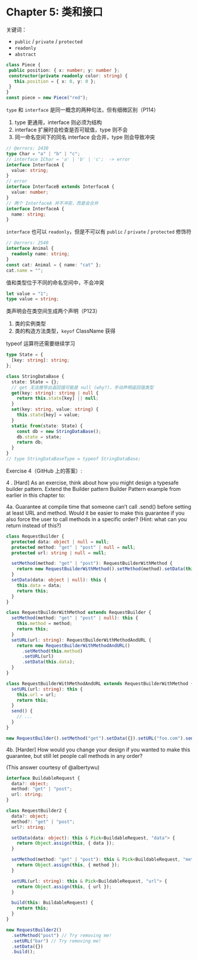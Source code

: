 # Chapter 5: 类和接口

关键词：

- `public` / `private` / `protected`
- `readonly`
- `abstract`

 ``` ts twoslash
class Piece {
  public position: { x: number; y: number };
  constructor(private readonly color: string) {
    this.position = { x: 0, y: 0 };
  }
}
const piece = new Piece("red");
```

`type` 和 `interface` 是同一概念的两种句法，但有细微区别（P114）

1. type 更通用，interface 则必须为结构
2. interface 扩展时会检查是否可赋值，type 则不会
3. 同一命名空间下的同名 interface 会合并，type 则会导致冲突

```ts twoslash
// @errors: 2430
type Char = "a" | "b" | "c";
// interface IChar = 'a' | 'b' | 'c';  -> error
interface InterfaceA {
  value: string;
}
// error
interface InterfaceB extends InterfaceA {
  value: number;
}
// 两个 InterfaceA 并不冲突，而是会合并
interface InterfaceA {
  name: string;
}
```

`interface` 也可以 `readonly`，但是不可以有 `public` / `private` / `protected` 修饰符

```ts twoslash
// @errors: 2540
interface Animal {
  readonly name: string;
}
const cat: Animal = { name: "cat" };
cat.name = "";
```

值和类型位于不同的命名空间中，不会冲突

```ts twoslash
let value = "1";
type value = string;
```

类声明会在类空间生成两个声明（P123）

1. 类的实例类型
2. 类的构造方法类型，`keyof` ClassName 获得

typeof 运算符还需要继续学习

```ts twoslash
type State = {
  [key: string]: string;
};

class StringDataBase {
  state: State = {};
  // get 无法推导出返回值可能是 null (why?)，手动声明返回值类型
  get(key: string): string | null {
    return this.state[key] || null;
  }
  set(key: string, value: string) {
    this.state[key] = value;
  }
  static from(state: State) {
    const db = new StringDataBase();
    db.state = state;
    return db;
  }
}
// type StringDataBaseType = typeof StringDataBase;
```

Exercise 4（GitHub 上的答案）:

4 . \[Hard\] As an exercise, think about how you might design a typesafe builder pattern.
Extend the Builder pattern Builder Pattern example from earlier in this chapter to:

4a. Guarantee at compile time that someone can’t call .send() before setting at least URL
and method. Would it be easier to make this guarantee if you also force the user to call
methods in a specific order? (Hint: what can you return instead of this?)

```ts twoslash
class RequestBuilder {
  protected data: object | null = null;
  protected method: "get" | "post" | null = null;
  protected url: string | null = null;

  setMethod(method: "get" | "post"): RequestBuilderWithMethod {
    return new RequestBuilderWithMethod().setMethod(method).setData(this.data);
  }
  setData(data: object | null): this {
    this.data = data;
    return this;
  }
}

class RequestBuilderWithMethod extends RequestBuilder {
  setMethod(method: "get" | "post" | null): this {
    this.method = method;
    return this;
  }
  setURL(url: string): RequestBuilderWithMethodAndURL {
    return new RequestBuilderWithMethodAndURL()
      .setMethod(this.method)
      .setURL(url)
      .setData(this.data);
  }
}

class RequestBuilderWithMethodAndURL extends RequestBuilderWithMethod {
  setURL(url: string): this {
    this.url = url;
    return this;
  }
  send() {
    // ...
  }
}

new RequestBuilder().setMethod("get").setData({}).setURL("foo.com").send();
```

4b. \[Harder\] How would you change your design if you wanted to make this guarantee, but still let people call methods in any order?

(This answer courtesy of @albertywu)

```ts twoslash
interface BuildableRequest {
  data?: object;
  method: "get" | "post";
  url: string;
}

class RequestBuilder2 {
  data?: object;
  method?: "get" | "post";
  url?: string;

  setData(data: object): this & Pick<BuildableRequest, "data"> {
    return Object.assign(this, { data });
  }

  setMethod(method: "get" | "post"): this & Pick<BuildableRequest, "method"> {
    return Object.assign(this, { method });
  }

  setURL(url: string): this & Pick<BuildableRequest, "url"> {
    return Object.assign(this, { url });
  }

  build(this: BuildableRequest) {
    return this;
  }
}

new RequestBuilder2()
  .setMethod("post") // Try removing me!
  .setURL("bar") // Try removing me!
  .setData({})
  .build();
```
